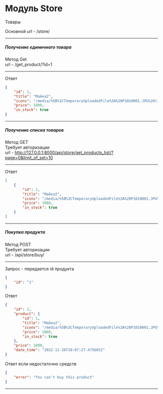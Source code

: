 # Модуль Store
Товары

Основной url - /store/
***

##### Получение единичного товара
Метод Get  
url - /get_product/?id=1
***
Ответ
```json
{
    "id": 1,
    "title": "Майка2",
    "icons": "/media/%5B%3CTemporaryUploadedFile%3A%20P1010001.JPG%20(image/jpeg)%3E%5D",
    "price": 1000,
    "in_stock": true
}
```
***

##### Получение списка товаров
Метод GET  
Требует авторизации  
url - http://127.0.0.1:8000/api/store/get_products_list/?page=0&limit_of_set=10
***
Ответ
```json
[
    {
        "id": 1,
        "title": "Майка2",
        "icons": "/media/%5B%3CTemporaryUploadedFile%3A%20P1010001.JPG%20(image/jpeg)%3E%5D",
        "price": 1000,
        "in_stock": true
    }
]
```
***

##### Покупка продукта
Метод POST  
Требует авторизации  
url - /api/store/buy/
***
Запрос - передается id продукта
```json
{
    "id": "1"
}
```
Ответ
```json
{
    "id": 2,
    "product": {
        "id": 1,
        "title": "Майка2",
        "icons": "/media/%5B%3CTemporaryUploadedFile%3A%20P1010001.JPG%20(image/jpeg)%3E%5D",
        "price": 1000,
        "in_stock": true
    },
    "price": 1000,
    "date_time": "2022-11-26T10:07:27.475665Z"
}
```
Ответ если недостаточно средств
```json
{
    "error": "You can't buy this product"
}
```
***
